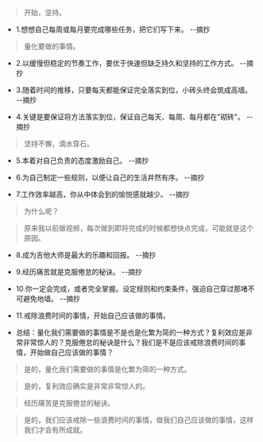 >开始，坚持。

- 1.想想自己每周或每月要完成哪些任务，把它们写下来。 --摘抄

>量化要做的事情。

- 2.以缓慢但稳定的节奏工作，要优于快速但缺乏持久和坚持的工作方式。 --摘抄

- 3.随着时间的推移，只要每天都能保证完全落实到位，小砖头终会筑成高墙。 --摘抄

- 4.关键是要保证将方法落实到位，保证自己每天、每周、每月都在"砌砖"。 --摘抄

>坚持不懈，滴水穿石。

- 5.本着对自己负责的态度激励自己。 --摘抄

- 6.为自己制定一些规则，以便让自己的生活井然有序。 --摘抄

- 7.工作效率越高，你从中体会到的愉悦感就越少。 --摘抄

>为什么呢？

>原来我以前做视频，每次做到即将完成的时候都想快点完成，可能就是这个原因。

- 8.成为吉他大师是最大的乐趣和回报。 --摘抄

- 9.经历痛苦就是克服倦怠的秘诀。 --摘抄

- 10.你一定会完成，或者完全掌握。设定规则和约束条件，强迫自己穿过那堵不可避免地墙。 --摘抄

- 11.戒除浪费时间的事情，开始自己应该做的事情。

- 总结：量化我们需要做的事情是不是也是化繁为简的一种方式？复利效应是非常非常惊人的？克服倦怠的秘诀是什么？我们是不是应该戒除浪费时间的事情，开始做自己应该做的事情？

>是的，量化我们需要做的事情是化繁为简的一种方式。

>是的，复利效应确实是非常非常惊人的。

>经历痛苦是克服倦怠的秘诀。

>是的，我们应该戒除一些浪费时间的事情，做我们自己应该做的事情，这样我们才会有所成就。
